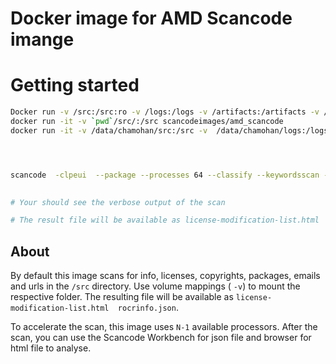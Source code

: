 # Docker image for AMD Scancode imange


# Getting started
```sh
Docker run -v /src:/src:ro -v /logs:/logs -v /artifacts:/artifacts -v /statistics:/statistics scancodeimages/amd_scancode
docker run -it -v `pwd`/src/:/src scancodeimages/amd_scancode
docker run -it -v /data/chamohan/src:/src -v  /data/chamohan/logs:/logs -v /data/chamohan/artifacts:/artifacts -v /data/chamohan/statistics:/statistics scancodeimages/amd_scancode /bin/bash




scancode  -clpeui  --package --processes 64 --classify --keywordsscan --verbose --full-root --json-pp rocrinfo.json /src/rocrinfo --license-policy ./amd_licence_policy.yml --summary --summary-with-details --license-text --license-text-diagnostics --is-license-text  --license-diag  --no-licenses  --licence-modifications --custom-output license-modification-list.html --custom-template license-modification-template.html | while IFS= read -r line; do printf '%s %s\n' "$(date)" "$line"; done >>/logs/logfile 2>&1

 
# Your should see the verbose output of the scan

# The result file will be available as license-modification-list.html  rocrinfo.json

```

## About
By default this image scans for info, licenses, copyrights, packages, emails and urls in the `/src` directory. Use volume mappings ( `-v`) to mount the respective folder. The resulting file will be available as `license-modification-list.html  rocrinfo.json`.

To accelerate the scan, this image uses `N-1` available processors.
After the scan, you can use the Scancode Workbench for json file and browser for html file to analyse. 

